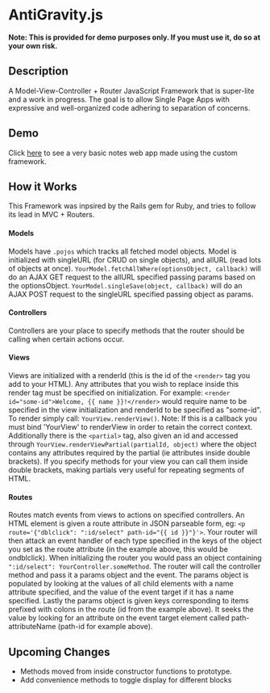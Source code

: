 # AntiGravity.js
**Note: This is provided for demo purposes only. If you must use it, do so at your own risk.**
## Description
A Model-View-Controller + Router JavaScript Framework that is super-lite and a work in progress.
The goal is to allow Single Page Apps with expressive and well-organized code adhering to separation of
concerns.
## Demo
Click [here](http://litenotes.heroku.com) to see a very basic notes web app made using the custom framework.
## How it Works
This Framework was inpsired by the Rails gem for Ruby, and tries to follow its lead in MVC + Routers.
#### Models
Models have `.pojos` which tracks all fetched model objects.
Model is initialized with singleURL (for CRUD on single objects), and allURL (read lots of objects at once).
`YourModel.fetchAllWhere(optionsObject, callback)` will do an AJAX GET request to the allURL specified
passing params based on the optionsObject.
`YourModel.singleSave(object, callback)` will do an AJAX POST request to the singleURL specified passing
object as params.
#### Controllers
Controllers are your place to specify methods that the router should be calling when certain actions occur.
#### Views
Views are initialized with a renderId (this is the id of the `<render>` tag you add to your HTML). Any
  attributes that you wish to replace inside this render tag must be specified on initialization.
  For example: `<render id="some-id">Welcome, {{ name }}!</render>` would require name to be specified in the
  view initialization and renderId to be specified as "some-id".
  To render simply call: `YourView.renderView()`. Note: If this is a callback you must bind 'YourView' to
  renderView in order to retain the correct context.
  Additionally there is the `<partial>` tag, also given an id and accessed through
  `YourView.renderViewPartial(partialId, object)` where the object contains any attributes required by the partial (ie attributes inside double brackets). If you specify methods for your view you can call them inside double brackets, making partials very useful for repeating segments of HTML.
#### Routes
Routes match events from views to actions on specified controllers. An HTML element is given a route
attribute in JSON parseable form, eg: `<p route='{"dblclick": ":id/select" path-id="{{ id }}"}'>`.  Your router will then attack
  an event handler of each type specified in the keys of the object you set as the route attribute
  (in the example above, this would be ondblclick). When initializing the router you would pass an object
  containing `":id/select": YourController.someMethod`. The router will call the controller method and pass it
  a params object and the event.  The params object is populated by looking at the values of all child
  elements with a name attribute specified, and the value of the event target if it has a name specified. Lastly the params object is given keys corresponding to items prefixed with colons in the route (id from the example above).  It seeks the value by looking for an attribute on the event target element called
  path-attributeName (path-id for example above).

## Upcoming Changes
* Methods moved from inside constructor functions to prototype.
* Add convenience methods to toggle display for different blocks